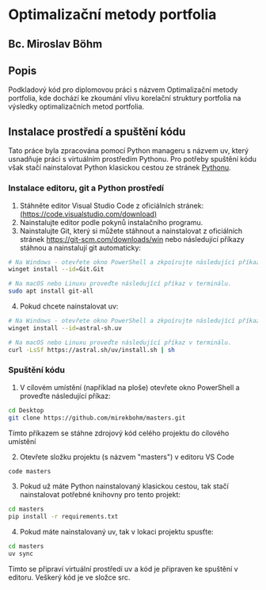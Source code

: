 # Optimalizační metody portfolia
## Bc. Miroslav Böhm

## Popis
Podkladový kód pro diplomovou práci s názvem Optimalizační metody portfolia, kde dochází ke zkoumání vlivu korelační struktury portfolia na výsledky optimalizačních metod portfolia.

## Instalace prostředí a spuštění kódu
Tato práce byla zpracována pomocí Python manageru s názvem uv, který usnadňuje práci s virtuálním prostředím Pythonu. Pro potřeby spuštění kódu však stačí nainstalovat Python klasickou cestou ze stránek [Pythonu](https://www.python.org/downloads/).
### Instalace editoru, git a Python prostředí
1. Stáhněte editor Visual Studio Code z oficiálních stránek: [(https://code.visualstudio.com/download)](https://code.visualstudio.com/download)
2. Nainstalujte editor podle pokynů instalačního programu.
3. Nainstalujte Git, který si můžete stáhnout a nainstalovat z oficiálních stránek https://git-scm.com/downloads/win nebo následující příkazy stáhnou a nainstalují git automaticky:

```bash
# Na Windows - otevřete okno PowerShell a zkpoírujte následující příkaz.
winget install --id=Git.Git
```

```bash
# Na macOS nebo Linuxu proveďte následující příkaz v terminálu.
sudo apt install git-all
```

4. Pokud chcete nainstalovat uv:

```bash
# Na Windows - otevřete okno PowerShell a zkpoírujte následující příkaz.
winget install --id=astral-sh.uv
```

```bash
# Na macOS nebo Linuxu proveďte následující příkaz v terminálu.
curl -LsSf https://astral.sh/uv/install.sh | sh
```

### Spuštění kódu
1. V cílovém umístění (například na ploše) otevřete okno PowerShell a proveďte následující příkaz:

```bash
cd Desktop
git clone https://github.com/mirekbohm/masters.git
```

Tímto příkazem se stáhne zdrojový kód celého projektu do cílového umístění

2. Otevřete složku projektu (s názvem "masters") v editoru VS Code

```bash
code masters
```

3. Pokud už máte Python nainstalovaný klasickou cestou, tak stačí nainstalovat potřebné knihovny pro tento projekt:

```bash
cd masters
pip install -r requirements.txt
```
4. Pokud máte nainstalovaný uv, tak v lokaci projektu spusťte:

```bash
cd masters
uv sync
```

Tímto se připraví virtuální prostředí uv a kód je připraven ke spuštění v editoru. Veškerý kód je ve složce src.

